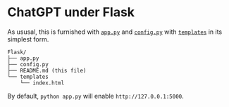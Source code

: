 # ChatGPT under Flask

As ususal, this is furnished with [`app.py`](app.py) and [`config.py`](config.py) with [`templates`](templates) in its simplest form.

```
Flask/
├── app.py
├── config.py
├── README.md (this file)
└── templates
    └── index.html
```

By default, `python app.py` will enable `http://127.0.0.1:5000`.
